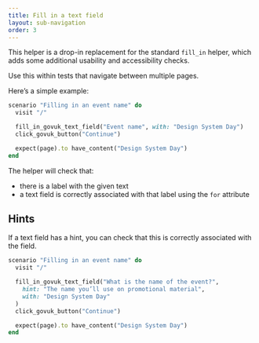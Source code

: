 ```yaml
---
title: Fill in a text field
layout: sub-navigation
order: 3
---
```


This helper is a drop-in replacement for the standard `fill_in` helper, which adds some additional usability and accessibility checks.

Use this within tests that navigate between multiple pages.

Here’s a simple example:

```ruby
scenario "Filling in an event name" do
  visit "/"

  fill_in_govuk_text_field("Event name", with: "Design System Day")
  click_govuk_button("Continue")

  expect(page).to have_content("Design System Day")
end
```

The helper will check that:

* there is a label with the given text
* a text field is correctly associated with that label using the `for` attribute

## Hints

If a text field has a hint, you can check that this is correctly associated with the field.

```ruby
scenario "Filling in an event name" do
  visit "/"

  fill_in_govuk_text_field("What is the name of the event?",
    hint: "The name you’ll use on promotional material",
    with: "Design System Day"
  )
  click_govuk_button("Continue")

  expect(page).to have_content("Design System Day")
end
```
